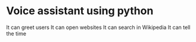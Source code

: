 # Voice assistant using python
It can greet users
It can open websites
It can search in Wikipedia
It can tell the time
